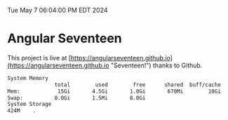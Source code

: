 Tue May  7 06:04:00 PM EDT 2024

# Angular Seventeen


This project is live at [https://angularseventeen.github.io](https://angularseventeen.github.io "Seventeen!") thanks to Github.

```bash
System Memory
               total        used        free      shared  buff/cache   available
Mem:            15Gi       4.5Gi       1.0Gi       670Mi        10Gi        10Gi
Swap:          8.0Gi       1.5Mi       8.0Gi
System Storage
424M	.
```
